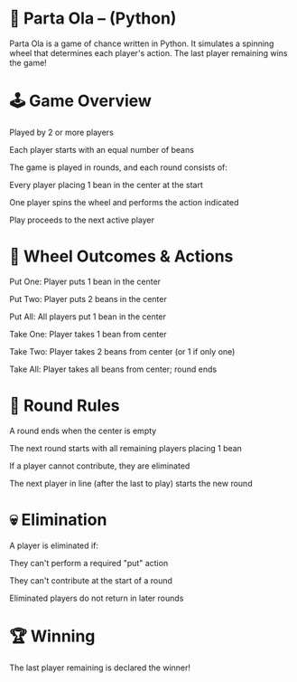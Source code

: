 # 🎲 Parta Ola – (Python)
Parta Ola is a game of chance written in Python. It simulates a spinning wheel that determines each player's action. The last player remaining wins the game!

# 🕹️ Game Overview
Played by 2 or more players

Each player starts with an equal number of beans

The game is played in rounds, and each round consists of:

Every player placing 1 bean in the center at the start

One player spins the wheel and performs the action indicated

Play proceeds to the next active player

# 🎡 Wheel Outcomes & Actions
Put One: Player puts 1 bean in the center 

Put Two: Player puts 2 beans in the center 

Put All: All players put 1 bean in the center 

Take One: Player takes 1 bean from center

Take Two: Player takes 2 beans from center (or 1 if only one)

Take All: Player takes all beans from center; round ends

# 🔄 Round Rules
A round ends when the center is empty

The next round starts with all remaining players placing 1 bean

If a player cannot contribute, they are eliminated

The next player in line (after the last to play) starts the new round

# 💀 Elimination
A player is eliminated if:

They can't perform a required "put" action

They can't contribute at the start of a round

Eliminated players do not return in later rounds

# 🏆 Winning
The last player remaining is declared the winner!
